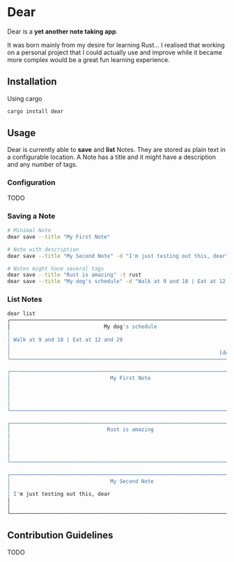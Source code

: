 # Dear

Dear is a **yet another note taking app**.

It was born mainly from my desire for learning Rust... I realised that working on a personal project that I could actually use and improve while it became more complex would be a great fun learning experience.

## Installation

Using cargo
```bash
cargo install dear
```

## Usage

Dear is currently able to **save** and **list** Notes. They are stored as plain text in a configurable location.
A Note has a title and it might have a description and any number of tags.

### Configuration

TODO

### Saving a Note

```bash
# Minimal Note
dear save --title "My First Note"

# Note with description
dear save --title "My Second Note" -d "I'm just testing out this, dear"

# Notes might have several tags
dear save --title "Rust is amazing" -t rust
dear save --title "My dog's schedule" -d "Walk at 9 and 18 | Eat at 12 and 20" -t dog -t home
```

### List Notes

```bash
dear list
┌──────────────────────────────────────────────────────────────────────────────┐
│                              My dog's schedule                               │
│                                                                              │
│ Walk at 9 and 18 | Eat at 12 and 20                                          │
│                                                                              │
│                                                                   [dog][home]│
└──────────────────────────────────────────────────────────────────────────────┘

┌──────────────────────────────────────────────────────────────────────────────┐
│                                My First Note                                 │
│                                                                              │
│                                                                              │
│                                                                              │
│                                                                              │
└──────────────────────────────────────────────────────────────────────────────┘

┌──────────────────────────────────────────────────────────────────────────────┐
│                               Rust is amazing                                │
│                                                                              │
│                                                                              │
│                                                                              │
│                                                                        [rust]│
└──────────────────────────────────────────────────────────────────────────────┘

┌──────────────────────────────────────────────────────────────────────────────┐
│                                My Second Note                                │
│                                                                              │
│ I'm just testing out this, dear                                              │
│                                                                              │
│                                                                              │
└──────────────────────────────────────────────────────────────────────────────┘
```

## Contribution Guidelines

TODO
